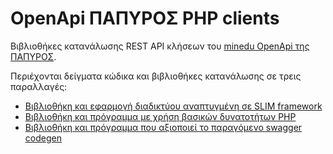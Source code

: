 # OpenApi ΠΑΠΥΡΟΣ PHP clients 

Βιβλιοθήκες κατανάλωσης REST API κλήσεων του [minedu OpenApi της ΠΑΠΥΡΟΣ](https://git.minedu.gov.gr/itminedu/minedu-OpenApi-PapyrosDrivers).

Περιέχονται δείγματα κώδικα και βιβλιοθήκες κατανάλωσης σε τρεις παραλλαγές:

* [Βιβλιοθήκη και εφαρμογή διαδικτύου αναπτυγμένη σε SLIM framework](./slim-app/)
* [Βιβλιοθήκη και πρόγραμμα με χρήση βασικών δυνατοτήτων PHP](./base-php-client/)
* [Βιβλιοθήκη και πρόγραμμα που αξιοποιεί το παραγόμενο swagger codegen](./swagger-php-client/)
